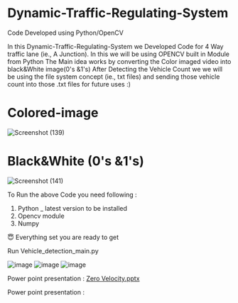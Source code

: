 # Dynamic-Traffic-Regulating-System
Code Developed using Python/OpenCV

In this Dynamic-Traffic-Regulating-System we Developed Code for 4 Way traffic lane (ie., A Junction). In this we will be using OPENCV built in Module from Python 
The Main idea works by converting the Color imaged video into black&White image(0's &1's)
After Detecting the Vehicle Count we we will be using the file system concept (ie., txt files) and sending those vehicle count into those .txt files  for future uses :)

# Colored-image
![Screenshot (139)](https://user-images.githubusercontent.com/68109027/113610578-f40b1980-966a-11eb-80d3-9c9fc7a7f3da.png)
# Black&White (0's &1's)
![Screenshot (141)](https://user-images.githubusercontent.com/68109027/113610612-fff6db80-966a-11eb-8980-26b24f1df4a1.png)

To Run the above Code you need following :
1) Python _ latest version to be installed
2) Opencv module 
3) Numpy

😇 Everything set you are ready to get 

Run Vehicle_detection_main.py

![image](https://user-images.githubusercontent.com/68109027/113610488-d473f100-966a-11eb-92bd-6e686799153c.png) ![image](https://user-images.githubusercontent.com/68109027/113610495-d6d64b00-966a-11eb-95a5-1c5a9d6978e2.png) ![image](https://user-images.githubusercontent.com/68109027/113610500-d8a00e80-966a-11eb-9a48-983455f8b132.png) 


Power point presentation : [Zero Velocity.pptx](https://github.com/eternalbasic1/Dynamic-Traffic-Regulating-System/files/6269934/Zero.Velocity.pptx)

Power point presentation : 
